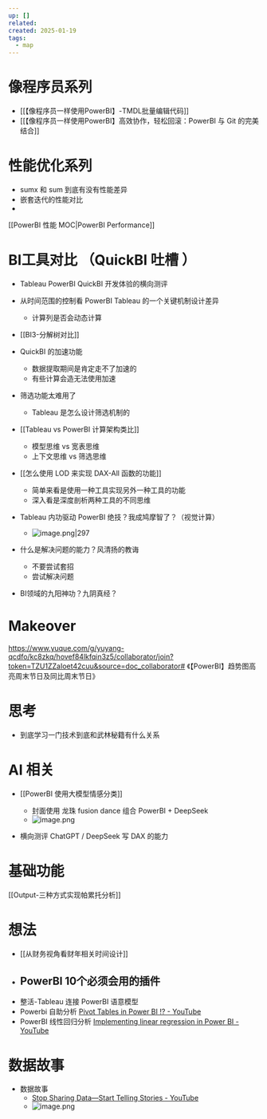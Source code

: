 ```yaml
---
up: []
related: 
created: 2025-01-19
tags:
  - map
---
```

# 像程序员系列

- [[【像程序员一样使用PowerBI】-TMDL批量编辑代码]]
- [[【像程序员一样使用PowerBI】高效协作，轻松回滚：PowerBI 与 Git 的完美结合]]





# 性能优化系列

- sumx 和 sum 到底有没有性能差异
- 嵌套迭代的性能对比
- 

[[PowerBI 性能 MOC|PowerBI Performance]]


# BI工具对比 （QuickBI 吐槽 ）

- Tableau PowerBI QuickBI 开发体验的横向测评
- 从时间范围的控制看 PowerBI Tableau 的一个关键机制设计差异
	- 计算列是否会动态计算
-  [[BI3-分解树对比]]
- QuickBI 的加速功能
	- 数据提取期间是肯定走不了加速的
	- 有些计算会造无法使用加速
- 筛选功能太难用了
	- Tableau 是怎么设计筛选机制的
- [[Tableau vs PowerBI 计算架构类比]]
	- 模型思维 vs 宽表思维
	- 上下文思维 vs 筛选思维
- [[怎么使用 LOD 来实现 DAX-All 函数的功能]]
	- 简单来看是使用一种工具实现另外一种工具的功能
	- 深入看是深度剖析两种工具的不同思维
- Tableau 内功驱动 PowerBI 绝技？我成鸠摩智了？（视觉计算）
	- ![image.png|297](https://s1.vika.cn/space/2025/02/08/b4515c13cb5a4e8295669d502ebbffec)

- 什么是解决问题的能力？风清扬的教诲
	- 不要尝试套招
	- 尝试解决问题
- BI领域的九阳神功？九阴真经？



# Makeover

https://www.yuque.com/g/yuyang-qcdfo/kc8zkq/hovef84lkfqin3z5/collaborator/join?token=TZU1ZZaIoet42cuu&source=doc_collaborator# 《【PowerBI】趋势图高亮周末节日及同比周末节日》


# 思考

- 到底学习一门技术到底和武林秘籍有什么关系

# AI 相关


- [[PowerBI 使用大模型情感分类]]
	- 封面使用 龙珠 fusion dance 组合 PowerBI + DeepSeek
	- ![image.png](https://s1.vika.cn/space/2025/02/05/85cfad9cf6ae49ca9f8ac5f26e246eaf)


- 横向测评 ChatGPT / DeepSeek  写 DAX 的能力

# 基础功能

[[Output-三种方式实现帕累托分析]]


# 想法

- [[从财务视角看财年相关时间设计]]
- PowerBI 10个必须会用的插件
	- 
- 整活-Tableau 连接 PowerBI 语意模型
- Powerbi 自助分析 [Pivot Tables in Power BI !? - YouTube](https://www.youtube.com/watch?v=Og8gkM7lRQo)
- PowerBI 线性回归分析 [Implementing linear regression in Power BI - YouTube](https://www.youtube.com/watch?v=EmsR8lc7w78)



# 数据故事

- 数据故事
	- [Stop Sharing Data—Start Telling Stories - YouTube](https://youtu.be/okziFtWFoJM?si=Ucn-dVU2Y1Gj-aZP)
	- ![image.png](https://s1.vika.cn/space/2025/02/05/7352f52b7497452ab0f6631c4bc9a4c0)


